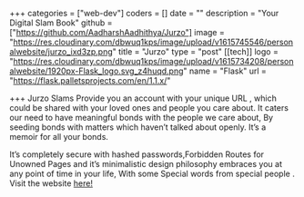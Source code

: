 +++
categories = ["web-dev"]
coders = []
date = ""
description = "Your Digital Slam Book"
github = ["https://github.com/AadharshAadhithya/Jurzo"]
image = "https://res.cloudinary.com/dbwuq1kps/image/upload/v1615745546/personalwebsite/jurzo_ixd3zp.png"
title = "Jurzo"
type = "post"
[[tech]]
logo = "https://res.cloudinary.com/dbwuq1kps/image/upload/v1615734208/personalwebsite/1920px-Flask_logo.svg_z4huqd.png"
name = "Flask"
url = "https://flask.palletsprojects.com/en/1.1.x/"

+++
Jurzo Slams Provide you an account with your unique URL , which could be shared with your loved ones and people you care about. It caters our need to have meaningful bonds with the people we care about, By seeding bonds with matters which haven’t talked about openly. It’s a memoir for all your bonds.

It’s completely secure with hashed passwords,Forbidden Routes for Unowned Pages and it’s minimalistic design philosophy embraces you at any point of time in your life, With some Special words from special people . Visit the 
website [here!](https://jurzo.herokuapp.com/)